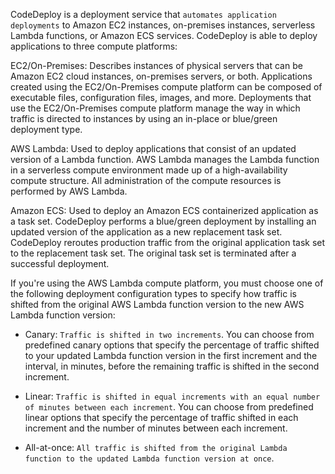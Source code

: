 CodeDeploy is a deployment service that `automates application deployments` to Amazon EC2 instances, on-premises instances, serverless Lambda functions, or Amazon ECS services. CodeDeploy is able to deploy applications to three compute platforms:

EC2/On-Premises: Describes instances of physical servers that can be Amazon EC2 cloud instances, on-premises servers, or both. Applications created using the EC2/On-Premises compute platform can be composed of executable files, configuration files, images, and more. Deployments that use the EC2/On-Premises compute platform manage the way in which traffic is directed to instances by using an in-place or blue/green deployment type.

AWS Lambda: Used to deploy applications that consist of an updated version of a Lambda function. AWS Lambda manages the Lambda function in a serverless compute environment made up of a high-availability compute structure. All administration of the compute resources is performed by AWS Lambda.

Amazon ECS: Used to deploy an Amazon ECS containerized application as a task set. CodeDeploy performs a blue/green deployment by installing an updated version of the application as a new replacement task set. CodeDeploy reroutes production traffic from the original application task set to the replacement task set. The original task set is terminated after a successful deployment.

If you're using the AWS Lambda compute platform, you must choose one of the following deployment configuration types to specify how traffic is shifted from the original AWS Lambda function version to the new AWS Lambda function version:

- Canary: `Traffic is shifted in two increments`. You can choose from predefined canary options that specify the percentage of traffic shifted to your updated Lambda function version in the first increment and the interval, in minutes, before the remaining traffic is shifted in the second increment.

- Linear: `Traffic is shifted in equal increments with an equal number of minutes between each increment`. You can choose from predefined linear options that specify the percentage of traffic shifted in each increment and the number of minutes between each increment.

- All-at-once: `All traffic is shifted from the original Lambda function to the updated Lambda function version at once`.
